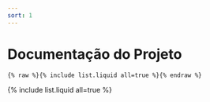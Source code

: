 ```yaml
---
sort: 1
---
```


# Documentação do Projeto 

```
{% raw %}{% include list.liquid all=true %}{% endraw %}
```

{% include list.liquid all=true %}
